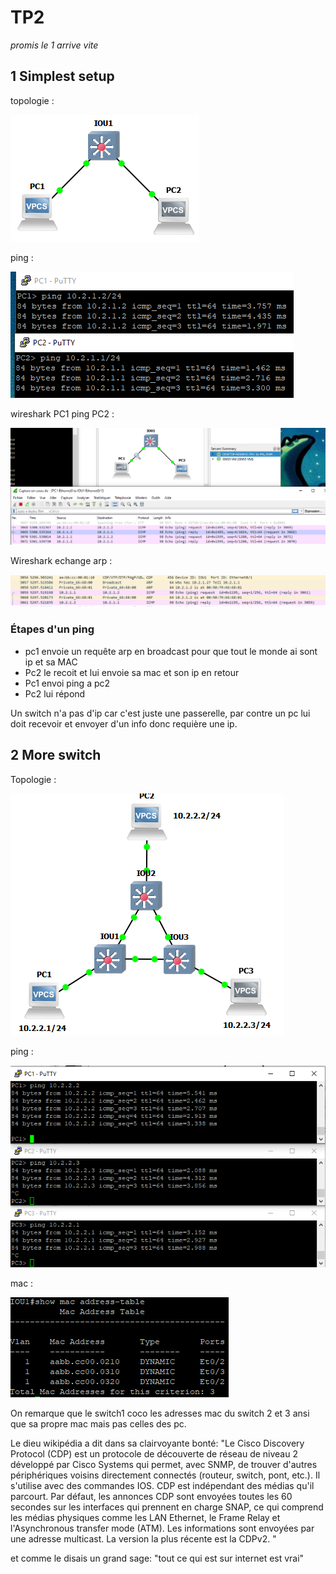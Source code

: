 # TP2
*promis le 1 arrive vite* 

## 1 Simplest setup

topologie :

![topologie](https://github.com/Badjeck/TP_reseau/blob/master/TP2/images/2.1topo.PNG)

ping :

![Ping](https://github.com/Badjeck/TP_reseau/blob/master/TP2/images/2.1ping.PNG)

wireshark PC1 ping PC2 :

![](https://github.com/Badjeck/TP_reseau/blob/master/TP2/images/2.1wiresharkping.PNG)

Wireshark echange arp :

![](https://github.com/Badjeck/TP_reseau/blob/master/TP2/images/2.1arp.PNG)

### Étapes d'un ping
- pc1 envoie un requête arp en broadcast pour que tout le monde ai sont ip et sa MAC
- Pc2 le recoit et lui envoie sa mac et son ip en retour
- Pc1 envoi ping a pc2
- Pc2 lui répond

Un switch n'a pas d'ip car c'est juste une passerelle, par contre un pc lui doit recevoir et envoyer d'un info donc requière une ip.

## 2 More switch

Topologie :

![](https://github.com/Badjeck/TP_reseau/blob/master/TP2/images/2.2topo.PNG)

ping :

![](https://github.com/Badjeck/TP_reseau/blob/master/TP2/images/2.2ping.PNG)

mac : 

![](https://github.com/Badjeck/TP_reseau/blob/master/TP2/images/2.2mac.PNG)

On remarque que le switch1 coco les adresses mac du switch 2 et 3 ansi que sa propre mac mais pas celles des pc.

Le dieu wikipédia a dit dans sa clairvoyante bonté:
 "Le Cisco Discovery Protocol (CDP) est un protocole de découverte de réseau de niveau 2 développé par Cisco Systems qui permet, avec SNMP, de trouver d'autres périphériques voisins directement connectés (routeur, switch, pont, etc.). Il s'utilise avec des commandes IOS. CDP est indépendant des médias qu'il parcourt. Par défaut, les annonces CDP sont envoyées toutes les 60 secondes sur les interfaces qui prennent en charge SNAP, ce qui comprend les médias physiques comme les LAN Ethernet, le Frame Relay et l'Asynchronous transfer mode (ATM). Les informations sont envoyées par une adresse multicast. La version la plus récente est la CDPv2. "

et comme le disais un grand sage: "tout ce qui est sur internet est vrai"

